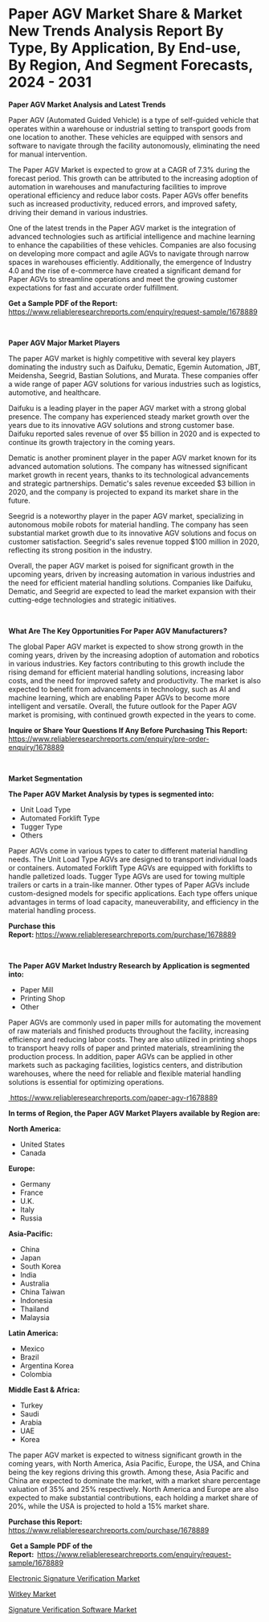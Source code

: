 <p><h1>Paper AGV Market Share & Market New Trends Analysis Report By Type, By Application, By End-use, By Region, And Segment Forecasts, 2024 - 2031</h1></p><p><strong>Paper AGV Market Analysis and Latest Trends</strong></p>
<p><p>Paper AGV (Automated Guided Vehicle) is a type of self-guided vehicle that operates within a warehouse or industrial setting to transport goods from one location to another. These vehicles are equipped with sensors and software to navigate through the facility autonomously, eliminating the need for manual intervention.</p><p>The Paper AGV Market is expected to grow at a CAGR of 7.3% during the forecast period. This growth can be attributed to the increasing adoption of automation in warehouses and manufacturing facilities to improve operational efficiency and reduce labor costs. Paper AGVs offer benefits such as increased productivity, reduced errors, and improved safety, driving their demand in various industries.</p><p>One of the latest trends in the Paper AGV market is the integration of advanced technologies such as artificial intelligence and machine learning to enhance the capabilities of these vehicles. Companies are also focusing on developing more compact and agile AGVs to navigate through narrow spaces in warehouses efficiently. Additionally, the emergence of Industry 4.0 and the rise of e-commerce have created a significant demand for Paper AGVs to streamline operations and meet the growing customer expectations for fast and accurate order fulfillment.</p></p>
<p><strong>Get a Sample PDF of the Report:&nbsp;</strong> <a href="https://www.reliableresearchreports.com/enquiry/request-sample/1678889">https://www.reliableresearchreports.com/enquiry/request-sample/1678889</a></p>
<p>&nbsp;</p>
<p><strong>Paper AGV Major Market Players</strong></p>
<p><p>The paper AGV market is highly competitive with several key players dominating the industry such as Daifuku, Dematic, Egemin Automation, JBT, Meidensha, Seegrid, Bastian Solutions, and Murata. These companies offer a wide range of paper AGV solutions for various industries such as logistics, automotive, and healthcare.</p><p>Daifuku is a leading player in the paper AGV market with a strong global presence. The company has experienced steady market growth over the years due to its innovative AGV solutions and strong customer base. Daifuku reported sales revenue of over $5 billion in 2020 and is expected to continue its growth trajectory in the coming years.</p><p>Dematic is another prominent player in the paper AGV market known for its advanced automation solutions. The company has witnessed significant market growth in recent years, thanks to its technological advancements and strategic partnerships. Dematic's sales revenue exceeded $3 billion in 2020, and the company is projected to expand its market share in the future.</p><p>Seegrid is a noteworthy player in the paper AGV market, specializing in autonomous mobile robots for material handling. The company has seen substantial market growth due to its innovative AGV solutions and focus on customer satisfaction. Seegrid's sales revenue topped $100 million in 2020, reflecting its strong position in the industry.</p><p>Overall, the paper AGV market is poised for significant growth in the upcoming years, driven by increasing automation in various industries and the need for efficient material handling solutions. Companies like Daifuku, Dematic, and Seegrid are expected to lead the market expansion with their cutting-edge technologies and strategic initiatives.</p></p>
<p>&nbsp;</p>
<p><strong>What Are The Key Opportunities For Paper AGV Manufacturers?</strong></p>
<p><p>The global Paper AGV market is expected to show strong growth in the coming years, driven by the increasing adoption of automation and robotics in various industries. Key factors contributing to this growth include the rising demand for efficient material handling solutions, increasing labor costs, and the need for improved safety and productivity. The market is also expected to benefit from advancements in technology, such as AI and machine learning, which are enabling Paper AGVs to become more intelligent and versatile. Overall, the future outlook for the Paper AGV market is promising, with continued growth expected in the years to come.</p></p>
<p><strong>Inquire or Share Your Questions If Any Before Purchasing This Report:</strong> <a href="https://www.reliableresearchreports.com/enquiry/pre-order-enquiry/1678889">https://www.reliableresearchreports.com/enquiry/pre-order-enquiry/1678889</a></p>
<p>&nbsp;</p>
<p><strong>Market Segmentation</strong></p>
<p><strong>The Paper AGV Market Analysis by types is segmented into:</strong></p>
<p><ul><li>Unit Load Type</li><li>Automated Forklift Type</li><li>Tugger Type</li><li>Others</li></ul></p>
<p><p>Paper AGVs come in various types to cater to different material handling needs. The Unit Load Type AGVs are designed to transport individual loads or containers. Automated Forklift Type AGVs are equipped with forklifts to handle palletized loads. Tugger Type AGVs are used for towing multiple trailers or carts in a train-like manner. Other types of Paper AGVs include custom-designed models for specific applications. Each type offers unique advantages in terms of load capacity, maneuverability, and efficiency in the material handling process.</p></p>
<p><strong>Purchase this Report:&nbsp;</strong><a href="https://www.reliableresearchreports.com/purchase/1678889">https://www.reliableresearchreports.com/purchase/1678889</a></p>
<p>&nbsp;</p>
<p><strong>The Paper AGV Market Industry Research by Application is segmented into:</strong></p>
<p><ul><li>Paper Mill</li><li>Printing Shop</li><li>Other</li></ul></p>
<p><p>Paper AGVs are commonly used in paper mills for automating the movement of raw materials and finished products throughout the facility, increasing efficiency and reducing labor costs. They are also utilized in printing shops to transport heavy rolls of paper and printed materials, streamlining the production process. In addition, paper AGVs can be applied in other markets such as packaging facilities, logistics centers, and distribution warehouses, where the need for reliable and flexible material handling solutions is essential for optimizing operations.</p></p>
<p><a href="https://www.reliableresearchreports.com/paper-agv-r1678889">&nbsp;https://www.reliableresearchreports.com/paper-agv-r1678889</a></p>
<p><strong>In terms of Region, the Paper AGV Market Players available by Region are:</strong></p>
<p>
    <p> <strong> North America: </strong>
        <ul>
            <li>United States</li>
            <li>Canada</li>
        </ul>
        </p> 
    <p> <strong> Europe: </strong>
        <ul>
            <li>Germany</li>
            <li>France</li>
            <li>U.K.</li>
            <li>Italy</li>
            <li>Russia</li>
        </ul>
        </p> 
    <p> <strong> Asia-Pacific: </strong>
        <ul>
            <li>China</li>
            <li>Japan</li>
            <li>South Korea</li>
            <li>India</li>
            <li>Australia</li>
            <li>China Taiwan</li>
            <li>Indonesia</li>
            <li>Thailand</li>
            <li>Malaysia</li>
        </ul>
        </p> 
    <p> <strong> Latin America: </strong>
        <ul>
            <li>Mexico</li>
            <li>Brazil</li>
            <li>Argentina Korea</li>
            <li>Colombia</li>
        </ul>
        </p> 
    <p> <strong> Middle East & Africa: </strong>
        <ul>
            <li>Turkey</li>
            <li>Saudi</li>
            <li>Arabia</li>
            <li>UAE</li>
            <li>Korea</li>
        </ul>
    </p>
    </p>
<p><p>The paper AGV market is expected to witness significant growth in the coming years, with North America, Asia Pacific, Europe, the USA, and China being the key regions driving this growth. Among these, Asia Pacific and China are expected to dominate the market, with a market share percentage valuation of 35% and 25% respectively. North America and Europe are also expected to make substantial contributions, each holding a market share of 20%, while the USA is projected to hold a 15% market share.</p></p>
<p><strong>Purchase this Report: </strong><a href="https://www.reliableresearchreports.com/purchase/1678889">https://www.reliableresearchreports.com/purchase/1678889</a></p>
<p>&nbsp;<strong>Get a Sample PDF of the Report:&nbsp;&nbsp;</strong><a href="https://www.reliableresearchreports.com/enquiry/request-sample/1678889">https://www.reliableresearchreports.com/enquiry/request-sample/1678889</a></p>
<p><strong></strong></p>
<p><p><a href="https://www.linkedin.com/pulse/analyzing-electronic-signature-verification-market-global-yzxif">Electronic Signature Verification Market</a></p><p><a href="https://www.linkedin.com/pulse/witkey-market-comprehensive-assessment-type-application-geography-fsoaf">Witkey Market</a></p><p><a href="https://www.linkedin.com/pulse/signature-verification-software-market-share-evolution-growth-cklaf">Signature Verification Software Market</a></p></p>
